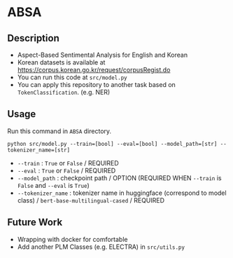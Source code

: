 # ABSA  
## Description
- Aspect-Based Sentimental Analysis for English and Korean  
- Korean datasets is available at https://corpus.korean.go.kr/request/corpusRegist.do
- You can run this code at `src/model.py`
- You can apply this repository to another task based on `TokenClassification`. (e.g. NER)  

## Usage  
Run this command in `ABSA` directory.  

```
python src/model.py --train=[bool] --eval=[bool] --model_path=[str] --tokenizer_name=[str]
```  

- `--train` : `True` or `False` / REQUIRED  
- `--eval` : `True` or `False` / REQUIRED  
- `--model_path` : checkpoint path / OPTION (REQUIRED WHEN `--train` is `False` and `--eval` is `True`)  
- `--tokenizer_name` : tokenizer name in huggingface (correspond to model class) / `bert-base-multilingual-cased` / REQUIRED

## Future Work
- Wrapping with docker for comfortable
- Add another PLM Classes (e.g. ELECTRA) in `src/utils.py`
